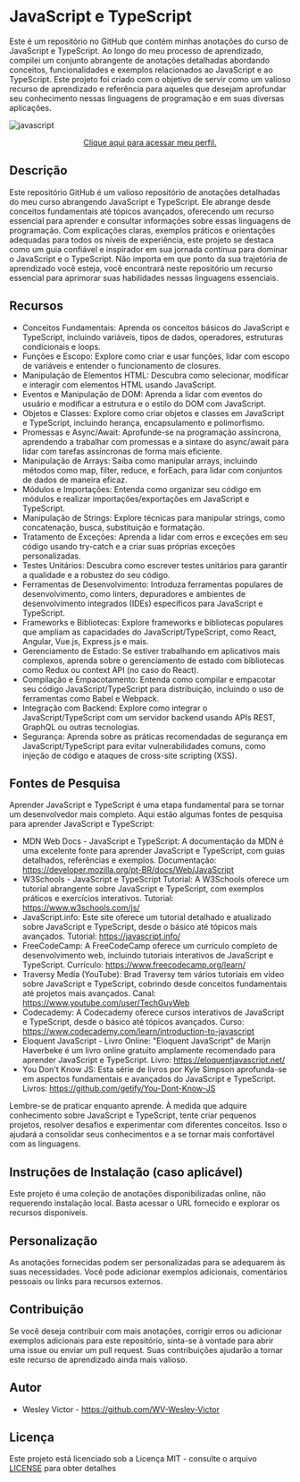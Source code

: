 # JavaScript e TypeScript
Este é um repositório no GitHub que contém minhas anotações do curso de JavaScript e TypeScript. Ao longo do meu processo de aprendizado, compilei um conjunto abrangente de anotações detalhadas abordando conceitos, funcionalidades e exemplos relacionados ao JavaScript e ao TypeScript. Este projeto foi criado com o objetivo de servir como um valioso recurso de aprendizado e referência para aqueles que desejam aprofundar seu conhecimento nessas linguagens de programação e em suas diversas aplicações.

![javascript](https://github.com/WV-Wesley-Victor/Curso-de-JavaScript/assets/137107062/a2cdf578-5084-4ed0-bfcf-e472e79dec0c)
<p align="center">
  <a href="https://github.com/WV-Wesley-Victor" target="_blank">Clique aqui para acessar meu perfil.</a>
</p>

## Descrição
Este repositório GitHub é um valioso repositório de anotações detalhadas do meu curso abrangendo JavaScript e TypeScript. Ele abrange desde conceitos fundamentais até tópicos avançados, oferecendo um recurso essencial para aprender e consultar informações sobre essas linguagens de programação. Com explicações claras, exemplos práticos e orientações adequadas para todos os níveis de experiência, este projeto se destaca como um guia confiável e inspirador em sua jornada contínua para dominar o JavaScript e o TypeScript. Não importa em que ponto da sua trajetória de aprendizado você esteja, você encontrará neste repositório um recurso essencial para aprimorar suas habilidades nessas linguagens essenciais.

## Recursos
* Conceitos Fundamentais: Aprenda os conceitos básicos do JavaScript e TypeScript, incluindo variáveis, tipos de dados, operadores, estruturas condicionais e loops.
* Funções e Escopo: Explore como criar e usar funções, lidar com escopo de variáveis e entender o funcionamento de closures.
* Manipulação de Elementos HTML: Descubra como selecionar, modificar e interagir com elementos HTML usando JavaScript.
* Eventos e Manipulação de DOM: Aprenda a lidar com eventos do usuário e modificar a estrutura e o estilo do DOM com JavaScript.
* Objetos e Classes: Explore como criar objetos e classes em JavaScript e TypeScript, incluindo herança, encapsulamento e polimorfismo.
* Promessas e Async/Await: Aprofunde-se na programação assíncrona, aprendendo a trabalhar com promessas e a sintaxe do async/await para lidar com tarefas assíncronas de forma mais eficiente.
* Manipulação de Arrays: Saiba como manipular arrays, incluindo métodos como map, filter, reduce, e forEach, para lidar com conjuntos de dados de maneira eficaz.
* Módulos e Importações: Entenda como organizar seu código em módulos e realizar importações/exportações em JavaScript e TypeScript.
* Manipulação de Strings: Explore técnicas para manipular strings, como concatenação, busca, substituição e formatação.
* Tratamento de Exceções: Aprenda a lidar com erros e exceções em seu código usando try-catch e a criar suas próprias exceções personalizadas.
* Testes Unitários: Descubra como escrever testes unitários para garantir a qualidade e a robustez do seu código.
* Ferramentas de Desenvolvimento: Introduza ferramentas populares de desenvolvimento, como linters, depuradores e ambientes de desenvolvimento integrados (IDEs) específicos para JavaScript e TypeScript.
* Frameworks e Bibliotecas: Explore frameworks e bibliotecas populares que ampliam as capacidades do JavaScript/TypeScript, como React, Angular, Vue.js, Express.js e mais.
* Gerenciamento de Estado: Se estiver trabalhando em aplicativos mais complexos, aprenda sobre o gerenciamento de estado com bibliotecas como Redux ou context API (no caso do React).
* Compilação e Empacotamento: Entenda como compilar e empacotar seu código JavaScript/TypeScript para distribuição, incluindo o uso de ferramentas como Babel e Webpack.
* Integração com Backend: Explore como integrar o JavaScript/TypeScript com um servidor backend usando APIs REST, GraphQL ou outras tecnologias.
* Segurança: Aprenda sobre as práticas recomendadas de segurança em JavaScript/TypeScript para evitar vulnerabilidades comuns, como injeção de código e ataques de cross-site scripting (XSS).

## Fontes de Pesquisa
Aprender JavaScript e TypeScript é uma etapa fundamental para se tornar um desenvolvedor mais completo. Aqui estão algumas fontes de pesquisa para aprender JavaScript e TypeScript:

* MDN Web Docs - JavaScript e TypeScript: A documentação da MDN é uma excelente fonte para aprender JavaScript e TypeScript, com guias detalhados, referências e exemplos.
Documentação: https://developer.mozilla.org/pt-BR/docs/Web/JavaScript
* W3Schools - JavaScript e TypeScript Tutorial: A W3Schools oferece um tutorial abrangente sobre JavaScript e TypeScript, com exemplos práticos e exercícios interativos.
Tutorial: https://www.w3schools.com/js/
* JavaScript.info: Este site oferece um tutorial detalhado e atualizado sobre JavaScript e TypeScript, desde o básico até tópicos mais avançados.
Tutorial: https://javascript.info/
* FreeCodeCamp: A FreeCodeCamp oferece um currículo completo de desenvolvimento web, incluindo tutoriais interativos de JavaScript e TypeScript.
Currículo: https://www.freecodecamp.org/learn/
* Traversy Media (YouTube): Brad Traversy tem vários tutoriais em vídeo sobre JavaScript e TypeScript, cobrindo desde conceitos fundamentais até projetos mais avançados.
Canal: https://www.youtube.com/user/TechGuyWeb
* Codecademy: A Codecademy oferece cursos interativos de JavaScript e TypeScript, desde o básico até tópicos avançados.
Curso: https://www.codecademy.com/learn/introduction-to-javascript
* Eloquent JavaScript - Livro Online: "Eloquent JavaScript" de Marijn Haverbeke é um livro online gratuito amplamente recomendado para aprender JavaScript e TypeScript.
Livro: https://eloquentjavascript.net/
* You Don't Know JS: Esta série de livros por Kyle Simpson aprofunda-se em aspectos fundamentais e avançados do JavaScript e TypeScript.
Livros: https://github.com/getify/You-Dont-Know-JS

Lembre-se de praticar enquanto aprende. À medida que adquire conhecimento sobre JavaScript e TypeScript, tente criar pequenos projetos, resolver desafios e experimentar com diferentes conceitos. Isso o ajudará a consolidar seus conhecimentos e a se tornar mais confortável com as linguagens.

## Instruções de Instalação (caso aplicável)
Este projeto é uma coleção de anotações disponibilizadas online, não requerendo instalação local. Basta acessar o URL fornecido e explorar os recursos disponíveis.

## Personalização
As anotações fornecidas podem ser personalizadas para se adequarem às suas necessidades. Você pode adicionar exemplos adicionais, comentários pessoais ou links para recursos externos.

## Contribuição
Se você deseja contribuir com mais anotações, corrigir erros ou adicionar exemplos adicionais para este repositório, sinta-se à vontade para abrir uma issue ou enviar um pull request. Suas contribuições ajudarão a tornar este recurso de aprendizado ainda mais valioso.

## Autor
* Wesley Victor - https://github.com/WV-Wesley-Victor

## Licença
Este projeto está licenciado sob a Licença MIT - consulte o arquivo [LICENSE](LICENSE)  para obter detalhes
